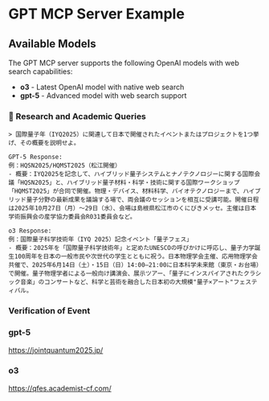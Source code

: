 # GPT MCP Server Example

## Available Models

The GPT MCP server supports the following OpenAI models with web search capabilities:

- **o3** - Latest OpenAI model with native web search
- **gpt-5** - Advanced model with web search support


### 🔬 Research and Academic Queries

```
> 国際量子年（IYQ2025）に関連して日本で開催されたイベントまたはプロジェクトを1つ挙げ、その概要を説明せよ。

GPT-5 Response:
例：HQSN2025/HQMST2025（松江開催）
- 概要：IYQ2025を記念して、ハイブリッド量子システムとナノテクノロジーに関する国際会議「HQSN2025」と、ハイブリッド量子材料・科学・技術に関する国際ワークショップ「HQMST2025」が合同で開催。物理・デバイス、材料科学、バイオテクノロジーまで、ハイブリッド量子分野の最新成果を議論する場で、両会議のセッションを相互に受講可能。開催日程は2025年10月27日（月）〜29日（水）、会場は島根県松江市のくにびきメッセ。主催は日本学術振興会の産学協力委員会R031委員会など。

o3 Response:
例：国際量子科学技術年（IYQ 2025）記念イベント「量子フェス」
- 概要：2025年を「国際量子科学技術年」と定めたUNESCOの呼びかけに呼応し、量子力学誕生100周年を日本の一般市民や次世代の学生とともに祝う。日本物理学会主催、応用物理学会共催で、2025年6月14日（土）・15日（日）14:00–21:00に日本科学未来館（東京・お台場）で開催。量子物理学者による一般向け講演会、展示ツアー、「量子にインスパイアされたクラシック音楽」のコンサートなど、科学と芸術を融合した日本初の大規模"量子×アート"フェスティバル。
```

### Verification of Event

### gpt-5

https://jointquantum2025.jp/

### o3

https://qfes.academist-cf.com/
